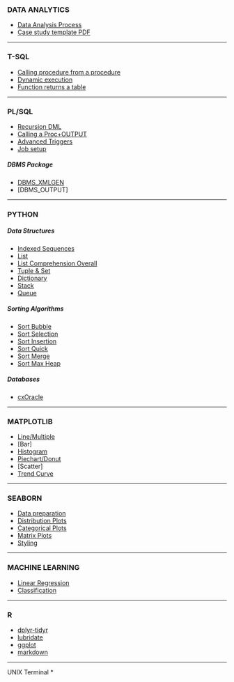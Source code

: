 ### DATA ANALYTICS
* [Data Analysis Process](data_analysis_process.pdf)
* [Case study template PDF](case_study_template.pdf)

---

### T-SQL
* [Calling procedure from a procedure](scripts/procedure_output_call.sql)
* [Dynamic execution](scripts/dynamic_parameters.sql)
* [Function returns a table](old/tsql_func_return_table_template)

---

### PL/SQL
* [Recursion DML](scripts/recursion_dml.sql)
* [Calling a Proc+OUTPUT](scripts/ora_calling_proc.sql)
* [Advanced Triggers](scripts/ora_triggers_advanced.sql)
* [Job setup](scripts/job.sql)

##### DBMS Package
  * [DBMS_XMLGEN](oracle/dbms_xmlgen.sql)
  * [DBMS_OUTPUT]
---

### PYTHON
##### Data Structures
  * [Indexed Sequences](scripts/ds_indexed_sequences.ipynb)
  * [List](scripts/ds_list.ipynb)
  * [List Comprehension Overall](scripts/list_comprehension_overall.ipynb)
  * [Tuple & Set](scripts/ds_tuple_set.ipynb)
  * [Dictionary](scripts/ds_dictionary.ipynb)
  * [Stack](scripts/ds_stack.ipynb)
  * [Queue](scripts/ds_queue.ipynb)
##### Sorting Algorithms
  * [Sort Bubble](python/sort_algo_bubble.py)
  * [Sort Selection](python/sort_algo_selection.py)
  * [Sort Insertion](python/sort_algo_insertion.py)
  * [Sort Quick](python/sort_algo_quick.py)
  * [Sort Merge](python/sort_algo_merge.py)
  * [Sort Max Heap](python/sort_algo_max_heap.py)
##### Databases
  * [cxOracle](python/cx_oracle.py)

---

### MATPLOTLIB
* [Line/Multiple](matplotlib/line_multiple_wide.ipynb)
* [Bar]
* [Histogram](matplotlib/hist.ipynb)
* [Piechart/Donut](matplotlib/pie_chart.ipynb)
* [Scatter]
* [Trend Curve](matplotlib/trend_curve.ipynb)

---

### SEABORN
  * [Data preparation](python/seaborn-1-data-preparation.ipynb)
  * [Distribution Plots](python/seaborn-2-distribution-plot.ipynb)
  * [Categorical Plots](python/seaborn-3-categorical-plot.ipynb)
  * [Matrix Plots](python/seaborn-4-matrix-plot.ipynb)
  * [Styling](python/seaborn-5-style.ipynb)
 
---

### MACHINE LEARNING
* [Linear Regression](python/ml_basic_linear_regression.ipynb)
* [Classification](python/ml_basic_classification.ipynb)

---

### R
* [dplyr-tidyr](r/dplyr-tidyr.pdf)
* [lubridate](r/lubridate.pdf)
* [ggplot](r/ggplot.pdf)
* [markdown](r/markdown.pdf)

---

UNIX Terminal
*
